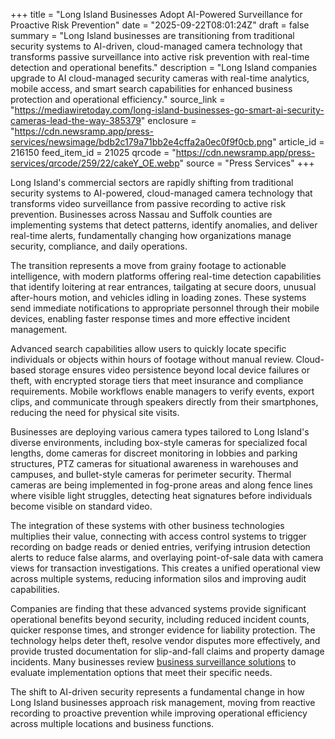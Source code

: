 +++
title = "Long Island Businesses Adopt AI-Powered Surveillance for Proactive Risk Prevention"
date = "2025-09-22T08:01:24Z"
draft = false
summary = "Long Island businesses are transitioning from traditional security systems to AI-driven, cloud-managed camera technology that transforms passive surveillance into active risk prevention with real-time detection and operational benefits."
description = "Long Island companies upgrade to AI cloud-managed security cameras with real-time analytics, mobile access, and smart search capabilities for enhanced business protection and operational efficiency."
source_link = "https://mediawiretoday.com/long-island-businesses-go-smart-ai-security-cameras-lead-the-way-385379"
enclosure = "https://cdn.newsramp.app/press-services/newsimage/bdb2c179a71bb2e4cffa2a0ec0f9f0cb.png"
article_id = 216150
feed_item_id = 21025
qrcode = "https://cdn.newsramp.app/press-services/qrcode/259/22/cakeY_OE.webp"
source = "Press Services"
+++

<p>Long Island's commercial sectors are rapidly shifting from traditional security systems to AI-powered, cloud-managed camera technology that transforms video surveillance from passive recording to active risk prevention. Businesses across Nassau and Suffolk counties are implementing systems that detect patterns, identify anomalies, and deliver real-time alerts, fundamentally changing how organizations manage security, compliance, and daily operations.</p><p>The transition represents a move from grainy footage to actionable intelligence, with modern platforms offering real-time detection capabilities that identify loitering at rear entrances, tailgating at secure doors, unusual after-hours motion, and vehicles idling in loading zones. These systems send immediate notifications to appropriate personnel through their mobile devices, enabling faster response times and more effective incident management.</p><p>Advanced search capabilities allow users to quickly locate specific individuals or objects within hours of footage without manual review. Cloud-based storage ensures video persistence beyond local device failures or theft, with encrypted storage tiers that meet insurance and compliance requirements. Mobile workflows enable managers to verify events, export clips, and communicate through speakers directly from their smartphones, reducing the need for physical site visits.</p><p>Businesses are deploying various camera types tailored to Long Island's diverse environments, including box-style cameras for specialized focal lengths, dome cameras for discreet monitoring in lobbies and parking structures, PTZ cameras for situational awareness in warehouses and campuses, and bullet-style cameras for perimeter security. Thermal cameras are being implemented in fog-prone areas and along fence lines where visible light struggles, detecting heat signatures before individuals become visible on standard video.</p><p>The integration of these systems with other business technologies multiplies their value, connecting with access control systems to trigger recording on badge reads or denied entries, verifying intrusion detection alerts to reduce false alarms, and overlaying point-of-sale data with camera views for transaction investigations. This creates a unified operational view across multiple systems, reducing information silos and improving audit capabilities.</p><p>Companies are finding that these advanced systems provide significant operational benefits beyond security, including reduced incident counts, quicker response times, and stronger evidence for liability protection. The technology helps deter theft, resolve vendor disputes more effectively, and provide trusted documentation for slip-and-fall claims and property damage incidents. Many businesses review <a href="https://www.businesssurveillancesolutions.com" rel="nofollow" target="_blank">business surveillance solutions</a> to evaluate implementation options that meet their specific needs.</p><p>The shift to AI-driven security represents a fundamental change in how Long Island businesses approach risk management, moving from reactive recording to proactive prevention while improving operational efficiency across multiple locations and business functions.</p>